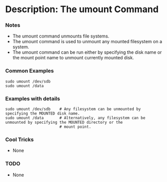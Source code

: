 # Description: The umount Command

### Notes
* The umount command unmounts file systems.
* The umount command is used to unmount any mounted filesystem on a system.
* The umount command can be run either by specifying the disk name or the mount point name to unmount currently
  mounted disk.

### Common Examples
```shell
sudo umount /dev/sdb
sudo umount /data
```

### Examples with details
```shell
sudo umount /dev/sdb    # Any filesystem can be unmounted by specifying the MOUNTED disk name.
sudo umount /data       # Alternatively, any filesystem can be unmounted by specifying the MOUNTED directory or the
                        # mount point.
```

### Cool Tricks
* None

### TODO
* None
